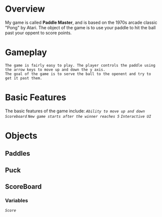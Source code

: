 # Overview

My game is called **Paddle Master**, and is based on the 1970s arcade classic "Pong" by Atari. The object of the game is to use your paddle to hit the ball past your oppent to score points.

# Gameplay

    The game is fairly easy to play. The player controls the paddle using the arrow keys to move up and down the y axis.
    The goal of the game is to serve the ball to the openent and try to get it past them.


# Basic Features

The basic features of the game include:
    *`Ability to move up and down`*
    *`Scoreboard`*
    *`New game starts after the winner reaches 5`*
    *`Interactive UI`*


# Objects

## Paddles 


## Puck



## ScoreBoard
### Variables
*`Score`*









    


    
